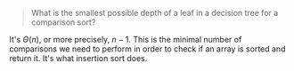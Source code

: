 > What is the smallest possible depth of a leaf in a decision tree for a
> comparison sort?

It's $\Theta(n)$, or more precisely, $n-1$. This is the minimal number of
comparisons we need to perform in order to check if an array is sorted and
return it. It's what insertion sort does.
